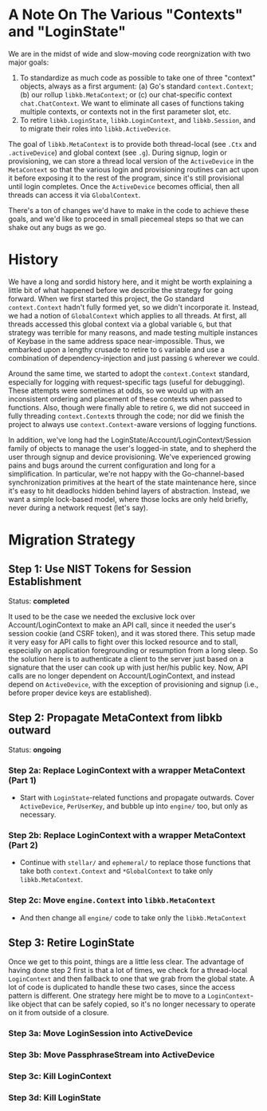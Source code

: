 
# A Note On The Various "Contexts" and "LoginState"

We are in the midst of wide and slow-moving code reorgnization with two major goals:

1. To standardize as much code as possible to take one of three "context" objects, always
as a first argument: (a) Go's standard `context.Context`; (b) our rollup `libkb.MetaContext`;
or (c) our chat-specific context `chat.ChatContext`. We want to eliminate all cases
of functions taking multiple contexts, or contexts not in the first parameter slot, etc.
2. To retire `libkb.LoginState`, `libkb.LoginContext`, and `libkb.Session`, and to migrate
their roles into `libkb.ActiveDevice`.

The goal of `libkb.MetaContext` is to provide both thread-local (see `.Ctx` and `.activeDevice`) and global context (see `.g`). During signup, login or provisioning, we can store a thread local
version of the `ActiveDevice` in the `MetaContext` so that the various login and provisioning
routines can act upon it before exposing it to the rest of the program, since it's still provisional
until login completes. Once the `ActiveDevice` becomes official, then all threads can access it
via `GlobalContext`.

There's a ton of changes we'd have to make in the code to achieve these goals, and
we'd like to proceed in small piecemeal steps so that we can shake out any bugs
as we go.

# History

We have a long and sordid history here, and it might be worth explaining a little bit
of what happened before we describe the strategy for going forward. When we first
started this project, the Go standard `context.Context` hadn't fully formed yet,
so we didn't incorporate it. Instead, we had a notion of `GlobalContext` which applies to
all threads. At first, all threads accessed this global context via a global variable `G`,
but that strategy was terrible for many reasons, and made testing multiple instances of
Keybase in the same address space near-impossible. Thus, we embarked upon a lengthy crusade
to retire to `G` variable and use a combination of dependency-injection and just passing `G`
wherever we could.

Around the same time, we started to adopt the `context.Context` standard, especially
for logging with request-specific tags (useful for debugging). These attempts were sometimes
at odds, so we would up with an inconsistent ordering and placement of these contexts
when passed to functions. Also, though were finally able to retire `G`, we did not succeed
in fully threading `context.Context`s through the code; nor did we finish the project to always
use `context.Context`-aware versions of logging functions.

In addition, we've long had the LoginState/Account/LoginContext/Session family of objects
to manage the user's logged-in state, and to shepherd the user through signup and device
provisioning. We've experienced growing pains and bugs around the current configuration
and long for a simplification. In particular, we're not happy with the Go-channel-based
synchronization primitives at the heart of the state maintenance here, since it's easy
to hit deadlocks hidden behind layers of abstraction.  Instead, we want a simple lock-based
model, where those locks are only held briefly, never during a network request (let's say).

# Migration Strategy

## Step 1: Use NIST Tokens for Session Establishment

Status: **completed**

It used to be the case we needed the exclusive lock over Account/LoginContext
to make an API call, since it needed the user's session cookie (and CSRF
token), and it was stored there. This setup made it very easy for API calls to
fight over this locked resource and to stall, especially on application
foregrounding or resumption from a long sleep. So the solution here is to
authenticate a client to the server just based on a signature that the user
can cook up with just her/his public key. Now, API calls are no longer
dependent on Account/LoginContext, and instead depend on `ActiveDevice`, with
the exception of provisioning and signup (i.e., before proper device keys are
established).

## Step 2: Propagate MetaContext from libkb outward

Status: **ongoing**

### Step 2a: Replace LoginContext with a wrapper MetaContext (Part 1)

- Start with `LoginState`-related functions and propagate outwards. Cover `ActiveDevice`,
`PerUserKey`, and bubble up into `engine/` too, but only as necessary.

### Step 2b: Replace LoginContext with a wrapper MetaContext (Part 2)

- Continue with `stellar/` and `ephemeral/` to replace those functions that take
both `context.Context` and `*GlobalContext` to take only `libkb.MetaContext`.

### Step 2c: Move `engine.Context` into `libkb.MetaContext`

- And then change all `engine/` code to take only the `libkb.MetaContext`

## Step 3: Retire LoginState

Once we get to this point, things are a little less clear. The advantage of having
done step 2 first is that a lot of times, we check for a thread-local `LoginContext`
and then fallback to one that we grab from the global state. A lot of code is
duplicated to handle these two cases, since the access pattern is different.
One strategy here might be to move to a `LoginContext`-like object that can be safely
copied, so it's no longer necessary to operate on it from outside of a closure.

### Step 3a: Move LoginSession into ActiveDevice

### Step 3b: Move PassphraseStream into ActiveDevice

### Step 3c: Kill LoginContext

### Step 3d: Kill LoginState







